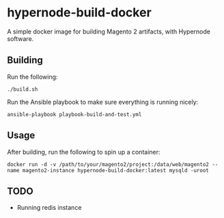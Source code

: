 # hypernode-build-docker
A simple docker image for building Magento 2 artifacts, with Hypernode software.

## Building
Run the following:

`./build.sh`

Run the Ansible playbook to make sure everything is running nicely:

`ansible-playbook playbook-build-and-test.yml`

## Usage
After building, run the following to spin up  a container:

`docker run -d -v /path/to/your/magento2/project:/data/web/magento2 --name magento2-instance hypernode-build-docker:latest mysqld -uroot`

## TODO
- Running redis instance
